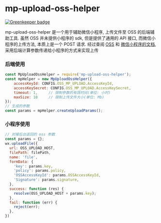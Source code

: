 # mp-upload-oss-helper

[![Greenkeeper badge](https://badges.greenkeeper.io/wang-jun-coder/mp-upload-oss-helper.svg)](https://greenkeeper.io/)


mp-upload-oss-helper 是一个用于辅助微信小程序, 上传文件至 OSS 的后端辅助工具. 虽然 OSS 并未提供小程序的 sdk, 但是提供了通用的 API 接口, 而微信小程序的上传方法, 本质上是一个 POST 请求. 经过查阅 [OSS](https://help.aliyun.com/document_detail/31988.html?spm=a2c4g.11186623.2.2.W0gqKB#reference_smp_nsw_wdb) 和 [微信小程序的文档](https://developers.weixin.qq.com/miniprogram/dev/api/network-file.html), 采用后端计算参数传递给小程序的方式来实现上传

### 后端使用
``` JavaScript
const MpUploadOssHelper = require('mp-upload-oss-helper');
const mpHelper = new MpUploadOssHelper({
    accessKeyId: CONFIG.OSS_MP_UPLOAD.AccessKeyId,
    accessKeySecret: CONFIG.OSS_MP_UPLOAD.AccessKeySecret,
    timeout: 1,     // 限制参数的有效时间(单位: 小时)
    maxSize: 10     // 限制上传文件大小(单位: Mb)
});
// 生成的参数
const params = mpHelper.createUploadParams();
```

### 小程序使用
```javascript
// 对接后台返回的 oss 参数
const params = {}; 
wx.uploadFile({
  url: OSS_UPLOAD_HOST,
  filePath: filePath,
  name: 'file',
  formData: {
    'key': params.key,
    'policy': params.policy,
    'OSSAccessKeyId': params.OSSAccessKeyId,
    'Signature': params.signature,
  },
  success: function (res) {
    resolve(OSS_UPLOAD_HOST + params.key);
  },
  fail: function (err) {
    reject(err);
  },
})
```
	
